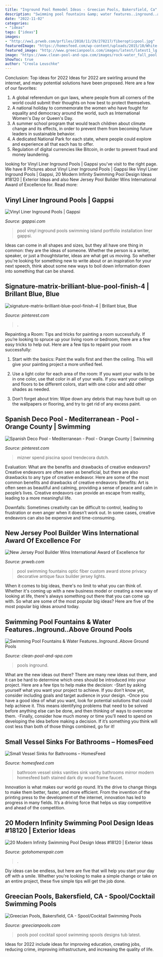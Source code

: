 ```yaml
---
title: "Inground Pool Remodel Ideas - Greecian Pools, Bakersfield, Ca"
description: "Swimming pool fountains &amp; water features..inground..above ground pools"
date: "2022-11-02"
categories:
- "ideas"
tags: ["ideas"]
images:
- "http://ww1.prweb.com/prfiles/2010/11/29/278217/fiberopticpool.jpg"
featuredImage: "https://homesfeed.com/wp-content/uploads/2015/10/White-vessel-sink-with-faucet-a-decorative-mirror-with-dark-stained-wood-frame-a-wood-bathroom-vanity-furniture-.jpg"
featured_image: "http://www.greecianpools.com/images/latest/latest1_lg.jpg"
image: "https://www.clean-pool-and-spa.com/images/rock-water_fall_pool.jpg"
ShowToc: true
author: "Creola Leuschke"
---
```



Conclusion: Top ideas for 2022
Ideas for 2022 are swirling around the internet, and many potential solutions have been proposed. Here are a few of our favorites: 
1. A global referendum on gun laws, where people from all corners of the world could submit their thoughts on how best to protect themselves. 
2. A national holiday to commemorate the women who have fought for equality and democracy around the world, such as International Women's Day or Queen's Day. 
3. A summer school program that would teach children about climate change and its effects, in order to prevent them from becoming future leaders in sustainable behavior. 
4. A dedicated National Park for each state, where people could explore and experience all that each has to offer. 
5. Regulation of digital currencies like Bitcoin, in order to prevent fraud and money laundering.

	

		
looking for Vinyl Liner Inground Pools | Gappsi you've visit to the right page. We have 8 Pictures about Vinyl Liner Inground Pools | Gappsi like Vinyl Liner Inground Pools | Gappsi, 20 Modern Infinity Swimming Pool Design Ideas #18120 | Exterior Ideas and also New Jersey Pool Builder Wins International Award of Excellence for. Read more:
		
    
## Vinyl Liner Inground Pools | Gappsi

<img loading=lazy src="https://gappsi.com/wp-content/uploads/2014/02/vinyl-5-1024x6801.jpg" onerror="this.onerror=null;this.src='https://tse1.mm.bing.net/th?id=OIP.362UtioxPA66oeOtVicXUgHaE6&amp;pid=15.1';" alt="Vinyl Liner Inground Pools | Gappsi">

_Source: gappsi.com_

>pool vinyl inground pools swimming island portfolio installation liner gappsi. 

	

Ideas can come in all shapes and sizes, but they all have one thing in common: they are the ideas of someone. Whether the person is a writer, speaker, or just a thoughtstarter, ideas are what get us moving. So whether you're looking for something new to write about or an inspiration for your next speech, think about some new ways to boil down information down into something that can be shared.

    
## Signature-matrix-brilliant-blue-pool-finish-4 | Brillant Blue, Blue

<img loading=lazy src="https://i.pinimg.com/736x/06/e7/a2/06e7a248dc36eb67f0dcb3852e4e3ee5.jpg" onerror="this.onerror=null;this.src='https://tse4.mm.bing.net/th?id=OIP.rgQNM26SR3LK4GSTKO4jTAHaEJ&amp;pid=15.1';" alt="signature-matrix-brilliant-blue-pool-finish-4 | Brillant blue, Blue">

_Source: pinterest.com_

>. 

	

Repainting a Room: Tips and tricks for painting a room successfully.
If you’re looking to spruce up your living room or bedroom, there are a few easy tricks to help out. Here are a few tips to repaint your room successfully:
1) Start with the basics: Paint the walls first and then the ceiling. This will give your painting project a more unified feel.

2) Use a light color for each area of the room: If you want your walls to be in one color, use that color in all of your walls. If you want your ceilings and floors to be different colors, start with one color and add other shades as needed.

3) Don’t forget about trim: Wipe down any debris that may have built up on the wallpapers or flooring, and try to get rid of any excess paint.

    
## Spanish Deco Pool - Mediterranean - Pool - Orange County | Swimming

<img loading=lazy src="https://i.pinimg.com/originals/46/9d/17/469d171c5db7c673737739172df55b2e.jpg" onerror="this.onerror=null;this.src='https://tse2.mm.bing.net/th?id=OIP.kL30CSGEp23EVBs4e4rXYAHaLN&amp;pid=15.1';" alt="Spanish Deco Pool - Mediterranean - Pool - Orange County | Swimming">

_Source: pinterest.com_

>mizner spend piscina spool trendecora dutch. 

	

Evaluation: What are the benefits and drawbacks of creative endeavors?
Creative endeavors are often seen as beneficial, but there are also drawbacks to any type of creative endeavor. Here are some of the most common benefits and drawbacks of creative endeavors: 
Benefits: Art is often seen as beautiful and calming, providing a sense of peace and calm in people’s lives. Creative endeavors can provide an escape from reality, leading to a more meaningful life.

Downfalls: Sometimes creativity can be difficult to control, leading to frustration or even anger when it doesn’t work out. In some cases, creative endeavors can also be expensive and time-consuming.

    
## New Jersey Pool Builder Wins International Award Of Excellence For

<img loading=lazy src="http://ww1.prweb.com/prfiles/2010/11/29/278217/fiberopticpool.jpg" onerror="this.onerror=null;this.src='https://tse3.mm.bing.net/th?id=OIP.N0TMetwa_p2_Zz7Y4H54IAHaD0&amp;pid=15.1';" alt="New Jersey Pool Builder Wins International Award of Excellence for">

_Source: prweb.com_

>pool swimming fountains optic fiber custom award stone privacy decorative antique faux builder jersey lights. 

	

When it comes to big ideas, there's no limit to what you can think of. Whether it's coming up with a new business model or creating a new way of looking at life, there's always something out there that you can come up with. So what are some of the most popular big ideas? Here are five of the most popular big ideas around today.

    
## Swimming Pool Fountains &amp; Water Features..Inground..Above Ground Pools

<img loading=lazy src="https://www.clean-pool-and-spa.com/images/rock-water_fall_pool.jpg" onerror="this.onerror=null;this.src='https://tse4.mm.bing.net/th?id=OIP.e14-4yuXQAUsfCHlmEjj2gAAAA&amp;pid=15.1';" alt="Swimming Pool Fountains &amp; Water Features..Inground..Above Ground Pools">

_Source: clean-pool-and-spa.com_

>pools inground. 

	

What are the new ideas out there?
There are many new ideas out there, and it can be hard to determine which ones should be introduced into your project. Here are a few tips to help make the decision: 
-Start by asking yourself what you want your project to achieve. If you don’t know yet, consider including goals and target audience in your design.
-Once you have a good idea of what you want, look for potential solutions that could help achieve it. This means identifying problems that need to be solved before anything else can be done, and then thinking of ways to overcome them.
-Finally, consider how much money or time you’ll need to spend on developing the idea before making a decision. If it’s something you think will cost less than both of those things combined, go for it!

    
## Small Vessel Sinks For Bathrooms – HomesFeed

<img loading=lazy src="https://homesfeed.com/wp-content/uploads/2015/10/White-vessel-sink-with-faucet-a-decorative-mirror-with-dark-stained-wood-frame-a-wood-bathroom-vanity-furniture-.jpg" onerror="this.onerror=null;this.src='https://tse1.mm.bing.net/th?id=OIP.5jBCaHihOBOsdy8_aqNqtAHaNJ&amp;pid=15.1';" alt="Small Vessel Sinks for Bathrooms – HomesFeed">

_Source: homesfeed.com_

>bathroom vessel sinks vanities sink vanity bathrooms mirror modern homesfeed bath stained dark diy wood frame faucet. 

	

Innovation is what makes our world go round. It’s the drive to change things to make them better, faster, and more efficient. From the invention of the printing press to the development of the internet, innovation has led to progress in many fields. It’s a driving force that helps us stay competitive and ahead of the competition.

    
## 20 Modern Infinity Swimming Pool Design Ideas #18120 | Exterior Ideas

<img loading=lazy src="https://gotohomerepair.com/wp-content/uploads/2017/02/Contemporary-Infinity-Pool-With-for-limited-space.jpg" onerror="this.onerror=null;this.src='https://tse1.mm.bing.net/th?id=OIP.YxnBkkNBojIoStG3_d_A0wHaJ4&amp;pid=15.1';" alt="20 Modern Infinity Swimming Pool Design Ideas #18120 | Exterior Ideas">

_Source: gotohomerepair.com_

>. 

	

Diy ideas can be endless, but here are five that will help you start your day off with a smile. Whether you're looking to make a simple change or take on an entire project, these five simple tips will get the job done.

    
## Greecian Pools, Bakersfield, CA - Spool/Cocktail Swimming Pools

<img loading=lazy src="http://www.greecianpools.com/images/latest/latest1_lg.jpg" onerror="this.onerror=null;this.src='https://tse1.mm.bing.net/th?id=OIP._GW4I6pFiYcP1vOb9CQ60AHaFj&amp;pid=15.1';" alt="Greecian Pools, Bakersfield, CA - Spool/Cocktail Swimming Pools">

_Source: greecianpools.com_

>pools pool cocktail spool swimming spools designs tub latest. 

	

Ideas for 2022 include ideas for improving education, creating jobs, reducing crime, improving infrastructure, and increasing the quality of life.

